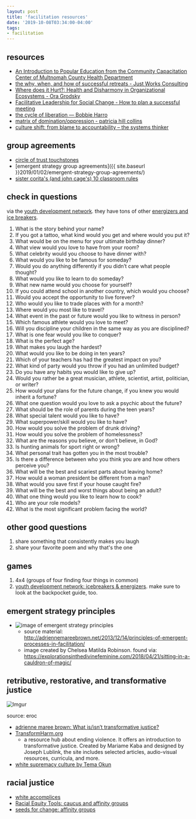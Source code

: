 ```yaml
---
layout: post
title: 'facilitation resources'
date: '2019-10-08T03:34:00-04:00'
tags:
- facilitation
--- 
```


## resources

* [An Introduction to Popular Education from the Community Capacitation Center
of Multnomah County Health Department](https://www.orpca.org/OEW%20Training/PE_Manual_2014_2.pdf)
* [the why, when, and how of successful retreats - Just Works Consulting](https://www.just-works.com/img/Retreats_Ora_Grodsky_and_Jeremy_Phillips.pdf)
* [Where does it Hurt?: Health and Disharmony in Organizational Ecosystems - Ora Grodsky](http://docs.just-works.com/Where-Does-It-Hurt.pdf)
* [Facilitative Leadership for Social Change - How to plan a successful meeting](../../../assets/files/FL4SC–PlanningASuccessfulMeeting.pdf)
* [the cycle of liberation — Bobbie Harro](https://geography.washington.edu/sites/geography/files/documents/harro-cycle-of-liberation.pdf)
* [matrix of domination/oppression - patricia hill collins](https://4.bp.blogspot.com/-5HWg7yiUXpQ/UfSsqGqSFJI/AAAAAAACN4M/3APN1r3fBAM/s1600/Matrix-of-Oppression.JPG)
* [culture shift: from blame to accountability – the systems thinker](https://thesystemsthinker.com/moving-from-blame-to-accountability/)


## group agreements

* [circle of trust touchstones](http://www.couragerenewal.org/touchstones/)
* [emergent strategy group agreements]({{ site.baseurl }}2019/01/02/emergent-strategy-group-agreements/)
* [sister corita's (and john cage's) 10 classroom rules](https://www.brainpickings.org/2012/08/10/10-rules-for-students-and-teachers-john-cage-corita-kent/)

## check in questions 

via the [youth development network](https://www.ydnetwork.org/). they have tons of other [energizers and ice breakers](https://www.ydnetwork.org/icebreakers-and-energizers).

1. What is the story behind your name?
1. If you got a tattoo, what kind would you get and where would you put it?
1. What would be on the menu for your ultimate birthday dinner?
1. What view would you love to have from your room?
1. What celebrity would you choose to have dinner with?
1. What would you like to be famous for someday?
1. Would you do anything differently if you didn’t care what people thought?
1. What would you like to learn to do someday?
1. What new name would you choose for yourself?
1. If you could attend school in another country, which would you choose?
1. Would you accept the opportunity to live forever?
1. Who would you like to trade places with for a month?
1. Where would you most like to travel?
1. What event in the past or future would you like to witness in person?
1. Which famous athlete would you love to meet?
1. Will you discipline your children in the same way as you are disciplined?
1. What is one fear would you like to conquer?
1. What is the perfect age?
1. What makes you laugh the hardest?
1. What would you like to be doing in ten years?
1. Which of your teachers has had the greatest impact on you?
1. What kind of party would you throw if you had an unlimited budget?
1. Do you have any habits you would like to give up?
1. Would you rather be a great musician, athlete, scientist, artist, politician, or writer?
1. How would your plans for the future change, if you knew you would inherit a fortune?
1. What one question would you love to ask a psychic about the future?
1. What should be the role of parents during the teen years?
1. What special talent would you like to have?
1. What superpower/skill would you like to have?
1. How would you solve the problem of drunk driving?
1. How would you solve the problem of homelessness?
1. What are the reasons you believe, or don’t believe, in God?
1. Is hunting animals for sport right or wrong?
1. What personal trait has gotten you in the most trouble?
1. Is there a difference between who you think you are and how others perceive you?
1. What will be the best and scariest parts about leaving home?
1. How would a woman president be different from a man?
1. What would you save first if your house caught fire?
1. What will be the best and worst things about being an adult?
1. What one thing would you like to learn how to cook?
1. Who are your role models?
1. What is the most significant problem facing the world?

## other good questions

1. share something that consistently makes you laugh
2. share your favorite poem and why that's the one

## games

1. 4x4 (groups of four finding four things in common)
2. [youth development network: icebreakers & energizers](https://www.ydnetwork.org/icebreakers-and-energizers). make sure to look at the backpocket guide, too. 

## emergent strategy principles

* ![image of emergent strategy principles](https://explorationsinthedivinefeminine.files.wordpress.com/2018/04/emergent-best.jpg?w=563&h=729)
    - source material: <http://adriennemareebrown.net/2013/12/14/principles-of-emergent-processes-in-facilitation/>
    - image created by Chelsea Matilda Robinson. found via: <https://explorationsinthedivinefeminine.com/2018/04/21/sitting-in-a-cauldron-of-magic/>

## retributive, restorative, and transformative justice 

![Imgur](https://i.imgur.com/adAylHG.jpg)

source: eroc

* [adrienne maree brown: What is/isn’t transformative justice?](http://adriennemareebrown.net/2015/07/09/what-isisnt-transformative-justice/)
* [TransformHarm.org](https://transformharm.org)
    - a resource hub about ending violence. It offers an introduction to transformative justice. Created by Mariame Kaba and designed by Joseph Lublink, the site includes selected articles, audio-visual resources, curricula, and more.
* [white supremacy culture by Tema Okun](http://www.dismantlingracism.org/uploads/4/3/5/7/43579015/whitesupcul13.pdf)

## racial justice

* [white accomplices](https://www.whiteaccomplices.org/)
* [Racial Equity Tools: caucus and affinity groups](https://www.racialequitytools.org/act/strategies/caucus-affinity-groups)
* [seeds for change: affinity groups](https://www.seedsforchange.org.uk/affinitygroups.pdf)